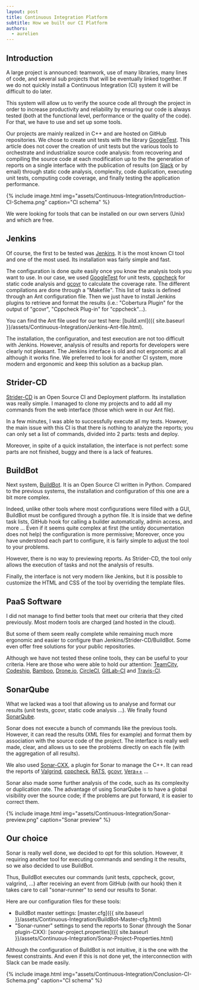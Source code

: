 ```yaml
---
layout: post
title: Continuous Integration Platform
subtitle: How we built our CI Platform
authors:
  - aurelien
---
```


## Introduction

A large project is announced: teamwork, use of many libraries, many lines of code, and several sub projects that will be eventually linked together. If we do not quickly install a Continuous Integration (CI) system it will be difficult to do later.

This system will allow us to verify the source code all through the project in order to increase productivity and reliability by ensuring our code is always tested (both at the functional level, performance or the quality of the code). For that, we have to use and set up some tools.

Our projects are mainly realized in C++ and are hosted on GitHub repositories. We chose to create unit tests with the library [GoogleTest](https://github.com/google/googletest). This article does not cover the creation of unit tests but the various tools to orchestrate and industrialize source code analysis: from recovering and compiling the source code at each modification up to the the generation of reports on a single interface with the publication of results (on [Slack](https://slack.com) or by email) through static code analysis, complexity, code duplication, executing unit tests, computing code coverage, and finally testing the application performance.

{% include image.html img="assets/Continuous-Integration/Introduction-CI-Schema.png" caption="CI schema" %}

We were looking for tools that can be installed on our own servers (Unix) and which are free.

## Jenkins

Of course, the first to be tested was [Jenkins](https://jenkins-ci.org). It is the most known CI tool and one of the most used. Its installation was fairly simple and fast.

The configuration is done quite easily once you know the analysis tools you want to use. In our case, we used [GoogleTest](https://github.com/google/googletest) for unit tests, [cppcheck](http://cppcheck.sourceforge.net) for static code analysis and [gcovr](http://gcovr.com) to calculate the coverage rate. The different compilations are done through a "Makefile". This list of tasks is defined through an Ant configuration file. Then we just have to install Jenkins plugins to retrieve and format the results (i.e.: "Cobertura Plugin" for the output of "gcovr", "Cppcheck Plug-in" for "cppcheck"...).

You can find the Ant file used for our test here: [build.xml]({{ site.baseurl }}/assets/Continuous-Integration/Jenkins-Ant-file.html).

The installation, the configuration, and test execution are not too difficult with Jenkins. However, analysis of results and reports for developers were clearly not pleasant. The Jenkins interface is old and not ergonomic at all although it works fine. We preferred to look for another CI system, more modern and ergonomic and keep this solution as a backup plan.

## Strider-CD

[Strider-CD](http://stridercd.com) is an Open Source CI and Deployment platform. Its installation was really simple. I managed to clone my projects and to add all my commands from the web interface (those which were in our Ant file).

In a few minutes, I was able to successfully execute all my tests. However, the main issue with this CI is that there is nothing to analyze the reports; you can only set a list of commands, divided into 2 parts: tests and deploy.

Moreover, in spite of a quick installation, the interface is not perfect: some parts are not finished, buggy and there is a lack of features.

## BuildBot

Next system, [BuildBot](http://buildbot.net). It is an Open Source CI written in Python. Compared to the previous systems, the installation and configuration of this one are a bit more complex.

Indeed, unlike other tools where most configurations were filled with a GUI, BuildBot must be configured through a python file. It is inside that we define task lists, GitHub hook for calling a builder automatically, admin access, and more ... Even if it seems quite complex at first (the untidy documentation does not help) the configuration is more permissive; Moreover, once you have understood each part to configure, it is fairly simple to adjust the tool to your problems.

However, there is no way to previewing reports. As Strider-CD, the tool only allows the execution of tasks and not the analysis of results.

Finally, the interface is not very modern like Jenkins, but it is possible to customize the HTML and CSS of the tool by overriding the template files.

## PaaS Software

I did not manage to find better tools that meet our criteria that they cited previously. Most modern tools are charged (and hosted in the cloud).

But some of them seem really complete while remaining much more ergonomic and easier to configure than Jenkins/Strider-CD/BuildBot. Some even offer free solutions for your public repositories.

Although we have not tested these online tools, they can be useful to your criteria. Here are those who were able to hold our attention: [TeamCity](https://www.jetbrains.com/teamcity/), [Codeship](https://codeship.com/), [Bamboo](https://www.atlassian.com/software/bamboo/), [Drone.io](https://drone.io), [CircleCI](https://circleci.com), [GitLab-CI](https://about.gitlab.com/gitlab-ci/) and [Travis-CI](https://travis-ci.com).

## SonarQube

What we lacked was a tool that allowing us to analyse and format our results (unit tests, gcovr, static code analysis ...). We finally found [SonarQube](http://www.sonarqube.org/).

Sonar does not execute a bunch of commands like the previous tools. However, it can read the results (XML files for example) and format them by association with the source code of the project. The interface is really well made, clear, and allows us to see the problems directly on each file (with the aggregation of all results).

We also used [Sonar-CXX](https://github.com/SonarOpenCommunity/sonar-cxx), a plugin for Sonar to manage the C++. It can read the reports of [Valgrind](http://valgrind.org), [cppcheck](http://cppcheck.sourceforge.net), [RATS](https://code.google.com/p/rough-auditing-tool-for-security/), [gcovr](http://gcovr.com), [Vera++](https://bitbucket.org/verateam/vera/overview) ...

Sonar also made some further analysis of the code, such as its complexity or duplication rate. The advantage of using SonarQube is to have a global visibility over the source code; if the problems are put forward, it is easier to correct them.

{% include image.html img="assets/Continuous-Integration/Sonar-preview.png" caption="Sonar preview" %}

## Our choice

Sonar is really well done, we decided to opt for this solution. However, it requiring another tool for executing commands and sending it the results, so we also decided to use BuildBot.

Thus, BuildBot executes our commands (unit tests, cppcheck, gcovr, valgrind, ...) after receiving an event from GitHub (with our hook) then it takes care to call "sonar-runner" to send our results to Sonar.

Here are our configuration files for these tools:

- BuildBot master settings: [master.cfg]({{ site.baseurl }}/assets/Continuous-Integration/BuildBot-Master-cfg.html)
- "Sonar-runner" settings to send the reports to Sonar (through the Sonar plugin-CXX): [sonar-project.properties]({{ site.baseurl }}/assets/Continuous-Integration/Sonar-Project-Properties.html)

Although the configuration of BuildBot is not intuitive, it is the one with the fewest constraints. And even if this is not done yet, the interconnection with Slack can be made easily.

{% include image.html img="assets/Continuous-Integration/Conclusion-CI-Schema.png" caption="CI schema" %}
